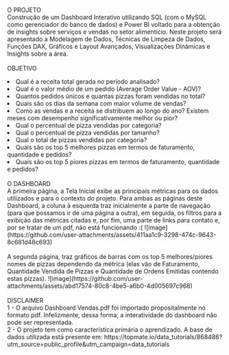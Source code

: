 O PROJETO
<br>
Construção de um Dashboard Interativo utilizando SQL (com o MySQL como gerenciador do banco de dados) e Power BI voltado para a obtenção de insights sobre serviços e vendas no setor alimentício. Neste projeto será apresentado a Modelagem de Dados, Técnicas de Limpeza de Dados, Funções DAX, Gráficos e Layout Avançados, Visualizações Dinâmicas e Insights sobre a área.
<br><br>
OBJETIVO
<br>
<li>Qual é a receita total gerada no período analisado? <br>
<li>Qual é o valor médio de um pedido (Average Order Value - AOV)? <br>
<li>Quantos pedidos únicos e quantas pizzas foram vendidas no total? <br>
<li>Quais são os dias da semana com maior volume de vendas? <br>
<li>Como as vendas e a receita se distribuem ao longo do ano? Existem meses com desempenho significativamente melhor ou pior? <br>
<li>Qual o percentual de pizza vendidas por categoria? <br>
<li>Qual o percentual de pizza vendidas por tamanho? <br>
<li>Qual o total de pizzas vendidas por categoria? <br>
<li>Quais são os top 5 melhores pizzas em termos de faturamento, quantidade e pedidos? <br>
<li>Quais são os top 5 piores pizzas em termos de faturamento, quantidade e pedidos?
<br><br>
O DASHBOARD
<br>
A primeira página, a Tela Inicial exibe as principais métricas para os dados utilizados e para o contexto do projeto. Para ambas as páginas deste Dashboard, a coluna à esquerda traz inicialmente a parte de navegação (para que possamos ir de uma página a outra), em seguida, os filtros para a exibição das métricas citadas e, por fim, uma parte de links para contato e, por se tratar de um pdf, não está funcionando :(
![image](https://github.com/user-attachments/assets/411aa1c9-3298-474c-9643-8c681d48c693)
<br><br>
A segunda página, traz gráficos de barras com os top 5 melhores/piores nomes de pizzas dependendo da métrica (elas vão de Faturamento, Quantidade Vendida de Pizzas e Quantidade de Ordens Emitidas contendo estas pizzas).
![image](https://github.com/user-attachments/assets/abd17574-80c8-4be5-a6b0-4d005697c968)
<br><br>
DISCLAIMER
<br>
1 - O arquivo Dashboard Vendas.pdf foi importado propositalmente no formato pdf. Infelizmente, dessa forma, a interatividade do dashboard não pode ser representada. 
<br>
2 - O projeto tem como característica primária o aprendizado. A base de dados utilizada está presente em: 
https://topmate.io/data_tutorials/868486?utm_source=public_profile&utm_campaign=data_tutorials 
